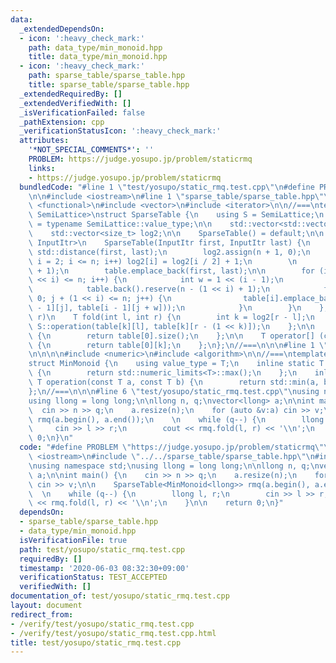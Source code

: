 ```yaml
---
data:
  _extendedDependsOn:
  - icon: ':heavy_check_mark:'
    path: data_type/min_monoid.hpp
    title: data_type/min_monoid.hpp
  - icon: ':heavy_check_mark:'
    path: sparse_table/sparse_table.hpp
    title: sparse_table/sparse_table.hpp
  _extendedRequiredBy: []
  _extendedVerifiedWith: []
  _isVerificationFailed: false
  _pathExtension: cpp
  _verificationStatusIcon: ':heavy_check_mark:'
  attributes:
    '*NOT_SPECIAL_COMMENTS*': ''
    PROBLEM: https://judge.yosupo.jp/problem/staticrmq
    links:
    - https://judge.yosupo.jp/problem/staticrmq
  bundledCode: "#line 1 \"test/yosupo/static_rmq.test.cpp\"\n#define PROBLEM \"https://judge.yosupo.jp/problem/staticrmq\"\
    \n\n#include <iostream>\n#line 1 \"sparse_table/sparse_table.hpp\"\n\n\n\n#include\
    \ <functional>\n#include <vector>\n#include <iterator>\n\n//===\ntemplate<class\
    \ SemiLattice>\nstruct SparseTable {\n    using S = SemiLattice;\n    using T\
    \ = typename SemiLattice::value_type;\n\n    std::vector<std::vector<T>> table;\n\
    \    std::vector<size_t> log2;\n\n    SparseTable() = default;\n\n    template<class\
    \ InputItr>\n    SparseTable(InputItr first, InputItr last) {\n        int n =\
    \ std::distance(first, last);\n        log2.assign(n + 1, 0);\n        for (int\
    \ i = 2; i <= n; i++) log2[i] = log2[i / 2] + 1;\n        \n        table.reserve(log2[n]\
    \ + 1);\n        table.emplace_back(first, last);\n\n        for (int i = 1; (1\
    \ << i) <= n; i++) {\n            int w = 1 << (i - 1);\n            table.emplace_back();\n\
    \            table.back().reserve(n - (1 << i) + 1);\n            for (int j =\
    \ 0; j + (1 << i) <= n; j++) {\n                table[i].emplace_back(S::operation(table[i\
    \ - 1][j], table[i - 1][j + w]));\n            }\n        }\n    };\n\n    //[l,\
    \ r)\n    T fold(int l, int r) {\n        int k = log2[r - l];\n        return\
    \ S::operation(table[k][l], table[k][r - (1 << k)]);\n    };\n\n    int size()\
    \ {\n        return table[0].size();\n    };\n\n    T operator[] (const int k)\
    \ {\n        return table[0][k];\n    };\n};\n//===\n\n\n#line 1 \"data_type/min_monoid.hpp\"\
    \n\n\n\n#include <numeric>\n#include <algorithm>\n\n//===\ntemplate<class T>\n\
    struct MinMonoid {\n    using value_type = T;\n    inline static T identity()\
    \ {\n        return std::numeric_limits<T>::max();\n    };\n    inline static\
    \ T operation(const T a, const T b) {\n        return std::min(a, b);\n    };\n\
    };\n//===\n\n\n#line 6 \"test/yosupo/static_rmq.test.cpp\"\nusing namespace std;\n\
    using llong = long long;\n\nllong n, q;\nvector<llong> a;\n\nint main() {\n  \
    \  cin >> n >> q;\n    a.resize(n);\n    for (auto &v:a) cin >> v;\n\n    SparseTable<MinMonoid<llong>>\
    \ rmq(a.begin(), a.end());\n    \n    while (q--) {\n        llong l, r;\n   \
    \     cin >> l >> r;\n        cout << rmq.fold(l, r) << '\\n';\n    }\n\n    return\
    \ 0;\n}\n"
  code: "#define PROBLEM \"https://judge.yosupo.jp/problem/staticrmq\"\n\n#include\
    \ <iostream>\n#include \"../../sparse_table/sparse_table.hpp\"\n#include \"../../data_type/min_monoid.hpp\"\
    \nusing namespace std;\nusing llong = long long;\n\nllong n, q;\nvector<llong>\
    \ a;\n\nint main() {\n    cin >> n >> q;\n    a.resize(n);\n    for (auto &v:a)\
    \ cin >> v;\n\n    SparseTable<MinMonoid<llong>> rmq(a.begin(), a.end());\n  \
    \  \n    while (q--) {\n        llong l, r;\n        cin >> l >> r;\n        cout\
    \ << rmq.fold(l, r) << '\\n';\n    }\n\n    return 0;\n}"
  dependsOn:
  - sparse_table/sparse_table.hpp
  - data_type/min_monoid.hpp
  isVerificationFile: true
  path: test/yosupo/static_rmq.test.cpp
  requiredBy: []
  timestamp: '2020-06-03 08:32:30+09:00'
  verificationStatus: TEST_ACCEPTED
  verifiedWith: []
documentation_of: test/yosupo/static_rmq.test.cpp
layout: document
redirect_from:
- /verify/test/yosupo/static_rmq.test.cpp
- /verify/test/yosupo/static_rmq.test.cpp.html
title: test/yosupo/static_rmq.test.cpp
---
```

